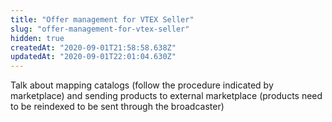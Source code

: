 ```yaml
---
title: "Offer management for VTEX Seller"
slug: "offer-management-for-vtex-seller"
hidden: true
createdAt: "2020-09-01T21:58:58.638Z"
updatedAt: "2020-09-01T22:01:04.630Z"
---
```

Talk about mapping catalogs (follow the procedure indicated by marketplace) and sending products to external marketplace (products need to be reindexed to be sent through the broadcaster)
